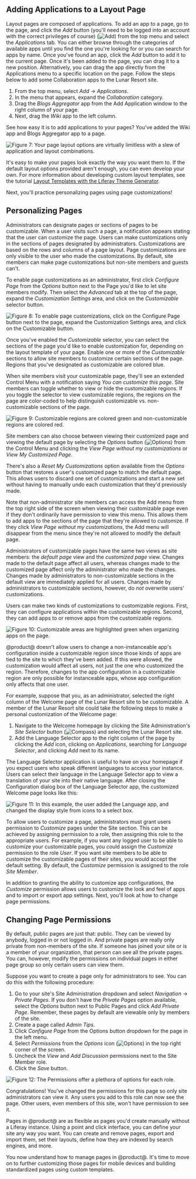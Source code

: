 ## Adding Applications to a Layout Page [](id=adding-applications-to-a-page)

Layout pages are composed of applications. To add an app to a page, go to the 
page, and click the *Add* button (you'll need to be logged into an account with 
the correct privileges of course) (![Add](../../../../images/icon-control-menu-add.png)) from the  top menu and 
select the *Applications* tab. You can either browse through the categories of 
available apps until you find the one you're looking for or you can search for 
apps by name. Once you've found an app, click the *Add* button to add it to the 
current page. Once it's been added to the page, you can drag it to a new 
position. Alternatively, you can drag the app directly from the Applications 
menu to a specific location on the page. Follow the steps below to add some 
Collaboration apps to the Lunar Resort site.

1. From the top menu, select *Add* &rarr; *Applications*.
2. In the menu that appears, expand the *Collaboration* category.
3. Drag the *Blogs Aggregator* app from the Add Application window to the right
   column of your page.
4. Next, drag the *Wiki* app to the left column.

See how easy it is to add applications to your pages? You've added the Wiki
app and Blogs Aggregator app to a page. 

![Figure 7: Your page layout options are virtually limitless with a slew of application and layout combinations.](../../../../images/app-layout-design.png)

It's easy to make your pages look exactly the way you want them to. If the
default layout options provided aren't enough, you can even develop your own.
For more information about developing custom layout templates, see the tutorial 
[Layout Templates with the Liferay Theme Generator](/develop/tutorials/-/knowledge_base/7-0/creating-layout-templates-with-the-themes-generator-0). 

Next, you'll practice personalizing pages using page customizations!

## Personalizing Pages [](id=personalizing-pages)

Administrators can designate pages or sections of pages to be customizable. When
a user visits such a page, a notification appears stating that the user can
customize the page. Users can make customizations only in the sections of pages
designated by administrators. Customizations are based on the rows and columns
of a page layout. Page customizations are only visible to the user who made the
customizations. By default, site members can make page customizations but
non-site members and guests can't.

To enable page customizations as an administrator, first click *Configure Page*
from the *Options* button next to the Page you'd like to let site members
modify. Then select the *Advanced* tab at the top of the page, expand the
*Customization Settings* area, and click on the *Customizable* selector button. 

![Figure 8: To enable page customizations, click on the *Configure Page* button next to the page, expand the *Customization Settings* area, and click on the *Customizable* button.](../../../../images/page-customizations.png)

Once you've enabled the *Customizable* selector, you can select the sections of
the page you'd like to enable customization for, depending on the layout
template of your page. Enable one or more of the *Customizable* sections to
allow site members to customize certain sections of the page. Regions that
you've designated as customizable are colored blue.

When site members visit your customizable page, they'll see an extended Control
Menu with a notification saying *You can customize this page*. Site members can
toggle whether to view or hide the customizable regions. If you toggle the
selector to view customizable regions, the regions on the page are color-coded
to help distinguish customizable vs. non-customizable sections of the page.

![Figure 9: Customizable regions are colored green and non-customizable regions are colored red.](../../../../images/color-coded-customizable-regions.png)

Site members can also choose between viewing their customized page and viewing
the default page by selecting the *Options* button
(![Options](../../../../images/icon-options.png)) from the Control Menu and
clicking the *View Page without my customizations* or *View My Customized Page*.

There's also a *Reset My Customizations* option available from the *Options*
button that restores a user's customized page to match the default page. This
allows users to discard one set of customizations and start a new set without
having to manually undo each customization that they'd previously made.

Note that non-administrator site members can access the Add menu from the top
right side of the screen when viewing their customizable page even if they don't
ordinarily have permission to view this menu. This allows them to add apps to
the sections of the page that they're allowed to customize. If they click *View
Page without my customizations*, the Add menu will disappear from the menu since
they're not allowed to modify the default page.

Administrators of customizable pages have the same two views as site members:
the *default page* view and the *customized page* view. Changes made to the
default page affect all users, whereas changes made to the customized page
affect only the administrator who made the changes. Changes made by
administrators to non-customizable sections in the default view are immediately
applied for all users. Changes made by administrators to customizable sections,
however, do *not* overwrite users' customizations.

Users can make two kinds of customizations to customizable regions. First, they
can configure applications within the customizable regions. Second, they can add
apps to or remove apps from the customizable regions.

![Figure 10: Customizable areas are highlighted green when organizing apps on the page.](../../../../images/customizable-regions.png)

@product@ doesn't allow users to change a non-instanceable app's configuration
inside a customizable region since those kinds of apps are tied to the site to
which they've been added. If this were allowed, the customization would affect
all users, not just the one who customized the region. Therefore, changes to the
app configuration in a customizable region are only possible for instanceable
apps, whose app configuration only affects that one user.

For example, suppose that you, as an administrator, selected the right column of
the Welcome page of the Lunar Resort site to be customizable. A member of the
Lunar Resort site could take the following steps to make a personal
customization of the Welcome page:

1. Navigate to the Welcome homepage by clicking the Site Administration's
   *Site Selector* button (![Compass](../../../../images/icon-compass.png)) and
   selecting the Lunar Resort site.
2. Add the Language Selector app to the right column of the page by clicking the
   *Add* icon, clicking on *Applications*, searching for *Language Selector*,
   and clicking *Add* next to its name.

The Language Selector application is useful to have on your homepage if you
expect users who speak different languages to access your instance. Users can
select their language in the Language Selector app to view a translation of your
site into their native language. After closing the Configuration dialog box of
the Language Selector app, the customized Welcome page looks like this:

![Figure 11: In this example, the user added the Language app, and changed the display style from icons to a select box.](../../../../images/customized-portal-homepage.png)

To allow users to customize a page, administrators must grant users permission
to *Customize* pages under the Site section. This can be achieved by assigning
permission to a role, then assigning this role to the appropriate users. For
example, if you want any logged user to be able to customize your customizable
pages, you could assign the *Customize* permission to the role *User*. If you
want site members to be able to customize the customizable pages of their sites,
you would accept the default setting. By default, the *Customize* permission is
assigned to the role *Site Member*.

In addition to granting the ability to customize app configurations, the
*Customize* permission allows users to customize the look and feel of apps
and to import or export app settings. Next, you'll look at how to change page
permissions.

## Changing Page Permissions [](id=changing-page-permissions)

By default, public pages are just that: public. They can be viewed by anybody,
logged in or not logged in. And private pages are really only private from
non-members of the site. If someone has joined your site or is a member of your
organization, that person can see all the private pages. You can, however,
modify the permissions on individual pages in either page group so only certain
users can view them.

Suppose you want to create a page only for administrators to see. You can do
this with the following procedure:

1. Go to your site's Site Administration dropdown and select *Navigation* &rarr;
   *Private Pages*. If you don't have the *Private Pages* option available,
   select the *Options* button next to Public Pages and click *Add Private
   Page*. Remember, these pages by default are viewable only by members of the
   site.
2. Create a page called *Admin Tips*.
3. Click *Configure Page* from the Options button dropdown for the page in the
   left menu.
4. Select *Permissions* from the *Options* icon
   (![Options](../../../../images/icon-options.png)) in the top right corner of the
   screen.
4. Uncheck the *View* and *Add Discussion* permissions next to the Site Member
   role.
5. Click the *Save* button.

![Figure 12: The Permissions offer a plethora of options for each role.](../../../../images/web-content-page-permissions.png)

Congratulations! You've changed the permissions for this page so only site
administrators can view it. Any users you add to this role can now see the page.
Other users, even members of this site, won't have permission to see it.

Pages in @product@ are as flexible as pages you'd create manually without a
Liferay instance. Using a point and click interface, you can define your site
any way you want. You can create and remove pages, export and import them, set
their layouts, define how they are indexed by search engines, and more.

You now understand how to manage pages in @product@. It's time to move on
to further customizing those pages for mobile devices and building standardized
pages using custom templates.

